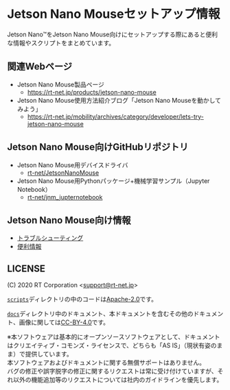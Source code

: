 # Jetson Nano Mouseセットアップ情報

Jetson Nano™をJetson Nano Mouse向けにセットアップする際にあると便利な情報やスクリプトをまとめています。

## 関連Webページ

* Jetson Nano Mouse製品ページ
    * https://rt-net.jp/products/jetson-nano-mouse
* Jetson Nano Mouse使用方法紹介ブログ「Jetson Nano Mouseを動かしてみよう」
    * https://rt-net.jp/mobility/archives/category/developer/lets-try-jetson-nano-mouse

## Jetson Nano Mouse向けGitHubリポジトリ

* Jetson Nano Mouse用デバイスドライバ
    * [rt-net/JetsonNanoMouse](https://github.com/rt-net/JetsonNanoMouse)
* Jetson Nano Mouse用Pythonパッケージ+機械学習サンプル（Jupyter Notebook）
    * [rt-net/jnm_jupternotebook](https://github.com/rt-net/jnm_jupyternotebook)

## Jetson Nano Mouse向け情報

* [トラブルシューティング](./docs/TroubleShooting.md)
* [便利情報](./docs/Tips.md)

## LICENSE

(C) 2020 RT Corporation \<support@rt-net.jp\>

[`scripts`](./scripts)ディレクトリの中のコードは[Apache-2.0](https://www.apache.org/licenses/LICENSE-2.0)です。

[`docs`](./docs)ディレクトリ中のドキュメント、本ドキュメントを含むその他のドキュメント、画像に関しては[CC-BY-4.0](https://creativecommons.org/licenses/by/4.0/deed.ja)です。

※本ソフトウェアは基本的にオープンソースソフトウェアとして、ドキュメントはクリエイティブ・コモンズ・ライセンスで、どちらも「AS IS」（現状有姿のまま）で提供しています。  
本ソフトウェアおよびドキュメントに関する無償サポートはありません。  
バグの修正や誤字脱字の修正に関するリクエストは常に受け付けていますが、それ以外の機能追加等のリクエストについては社内のガイドラインを優先します。